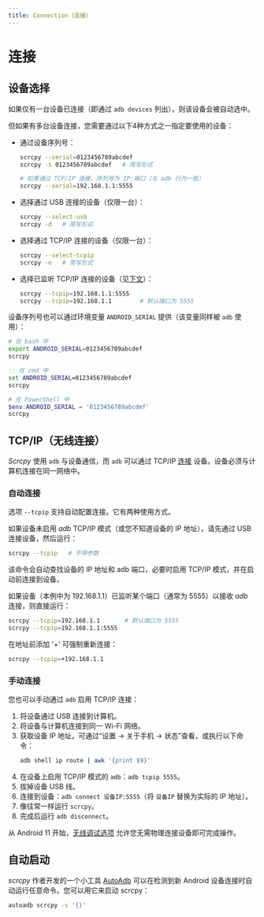 ```yaml
---
title: Connection（连接）
---
```


# 连接

## 设备选择

如果仅有一台设备已连接（即通过 `adb devices` 列出），则该设备会被自动选中。  

但如果有多台设备连接，您需要通过以下4种方式之一指定要使用的设备：  
 - 通过设备序列号：  
   ```bash  
   scrcpy --serial=0123456789abcdef  
   scrcpy -s 0123456789abcdef   # 简写形式  

   # 如果通过 TCP/IP 连接，序列号为 IP:端口（与 adb 行为一致）  
   scrcpy --serial=192.168.1.1:5555  
   ```  
 - 选择通过 USB 连接的设备（仅限一台）：  
   ```bash  
   scrcpy --select-usb  
   scrcpy -d   # 简写形式  
   ```  
 - 选择通过 TCP/IP 连接的设备（仅限一台）：  
   ```bash  
   scrcpy --select-tcpip  
   scrcpy -e   # 简写形式  
   ```  
 - 选择已监听 TCP/IP 连接的设备（见[下文](#tcpip-无线连接)）：  
   ```bash  
   scrcpy --tcpip=192.168.1.1:5555  
   scrcpy --tcpip=192.168.1.1        # 默认端口为 5555  
   ```  

设备序列号也可以通过环境变量 `ANDROID_SERIAL` 提供（该变量同样被 `adb` 使用）：  

```bash  
# 在 bash 中  
export ANDROID_SERIAL=0123456789abcdef  
scrcpy  
```  

```cmd  
:: 在 cmd 中  
set ANDROID_SERIAL=0123456789abcdef  
scrcpy  
```  

```powershell  
# 在 PowerShell 中  
$env:ANDROID_SERIAL = '0123456789abcdef'  
scrcpy  
```  


## TCP/IP（无线连接）

_Scrcpy_ 使用 `adb` 与设备通信，而 `adb` 可以通过 TCP/IP [连接] 设备。设备必须与计算机连接在同一网络中。  

[连接]: https://developer.android.com/studio/command-line/adb.html#wireless  


### 自动连接

选项 `--tcpip` 支持自动配置连接。它有两种使用方式。  

如果设备未启用 _adb_ TCP/IP 模式（或您不知道设备的 IP 地址），请先通过 USB 连接设备，然后运行：  

```bash  
scrcpy --tcpip   # 不带参数  
```  

该命令会自动查找设备的 IP 地址和 adb 端口，必要时启用 TCP/IP 模式，并在启动前连接到设备。  

如果设备（本例中为 192.168.1.1）已监听某个端口（通常为 5555）以接收 _adb_ 连接，则直接运行：  

```bash  
scrcpy --tcpip=192.168.1.1       # 默认端口为 5555  
scrcpy --tcpip=192.168.1.1:5555  
```  

在地址前添加 '+' 可强制重新连接：  

```bash  
scrcpy --tcpip=+192.168.1.1  
```  


### 手动连接

您也可以手动通过 `adb` 启用 TCP/IP 连接：  

1. 将设备通过 USB 连接到计算机。  
2. 将设备与计算机连接到同一 Wi-Fi 网络。  
3. 获取设备 IP 地址，可通过“设置 → 关于手机 → 状态”查看，或执行以下命令：  
    ```bash  
    adb shell ip route | awk '{print $9}'  
    ```  
4. 在设备上启用 TCP/IP 模式的 `adb`：`adb tcpip 5555`。  
5. 拔掉设备 USB 线。  
6. 连接到设备：`adb connect 设备IP:5555`（将 `设备IP` 替换为实际的 IP 地址）。  
7. 像往常一样运行 `scrcpy`。  
8. 完成后运行 `adb disconnect`。  

从 Android 11 开始，[无线调试选项][adb-wireless] 允许您无需物理连接设备即可完成操作。  

[adb-wireless]: https://developer.android.com/studio/command-line/adb#wireless-android11-command-line  


## 自动启动

_scrcpy_ 作者开发的一个小工具 [AutoAdb] 可以在检测到新 Android 设备连接时自动运行任意命令。您可以用它来启动 scrcpy：

```bash  
autoadb scrcpy -s '{}'
```  

[AutoAdb]: https://github.com/rom1v/autoadb